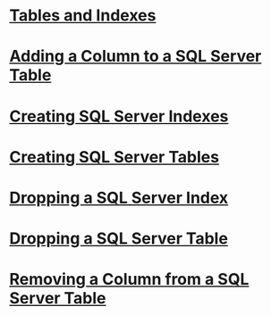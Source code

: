# [Tables and Indexes](tables-and-indexes.md)

# [Adding a Column to a SQL Server Table](adding-a-column-to-a-sql-server-table.md)
# [Creating SQL Server Indexes](creating-sql-server-indexes.md)
# [Creating SQL Server Tables](creating-sql-server-tables.md)
# [Dropping a SQL Server Index](dropping-a-sql-server-index.md)
# [Dropping a SQL Server Table](dropping-a-sql-server-table.md)
# [Removing a Column from a SQL Server Table](removing-a-column-from-a-sql-server-table.md)

